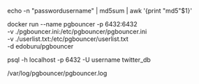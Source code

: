 echo -n "passwordusername" | md5sum | awk '{print "md5"$1}'


docker run --name pgbouncer -p 6432:6432 \
  -v ./pgbouncer.ini:/etc/pgbouncer/pgbouncer.ini \
  -v ./userlist.txt:/etc/pgbouncer/userlist.txt \
  -d edoburu/pgbouncer

psql -h localhost -p 6432 -U username twitter_db


/var/log/pgbouncer/pgbouncer.log